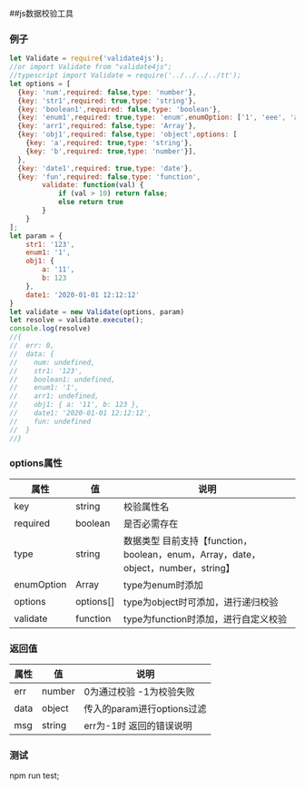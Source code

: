 ##js数据校验工具

### 例子

``` javascript
let Validate = require('validate4js'); 
//or import Validate from "validate4js";
//typescript import Validate = require('../../../../tt');
let options = [
  {key: 'num',required: false,type: 'number'},
  {key: 'str1',required: true,type: 'string'},
  {key: 'boolean1',required: false,type: 'boolean'},
  {key: 'enum1',required: true,type: 'enum',enumOption: ['1', 'eee', 'a', 123]},
  {key: 'arr1',required: false,type: 'Array'},
  {key: 'obj1',required: false,type: 'object',options: [
    {key: 'a',required: true,type: 'string'},
    {key: 'b',required: true,type: 'number'}],
  },
  {key: 'date1',required: true,type: 'date'},
  {key: 'fun',required: false,type: 'function',
        validate: function(val) {
            if (val > 10) return false;
            else return true
        }
    }
];
let param = {
    str1: '123',
    enum1: '1',
    obj1: {
        a: '11',
        b: 123
    },
    date1: '2020-01-01 12:12:12'
}
let validate = new Validate(options, param)
let resolve = validate.execute();
console.log(resolve) 
//{
//  err: 0,
//  data: {
//    num: undefined,
//    str1: '123',
//    boolean1: undefined,
//    enum1: '1',
//    arr1: undefined,
//    obj1: { a: '11', b: 123 },
//    date1: '2020-01-01 12:12:12',
//    fun: undefined
//  }
//}
```

### options属性

|属性|值|说明|
|----|----|----|
|key|string|校验属性名|
|required|boolean|是否必需存在|
|type|string|数据类型 目前支持【function，boolean，enum，Array，date，object，number，string】|
|enumOption|Array|type为enum时添加|
|options|options[]|type为object时可添加，进行递归校验|
|validate|function|type为function时添加，进行自定义校验|

### 返回值

|属性|值|说明|
|----|----|----|
|err|number|0为通过校验 -1为校验失败|
|data|object|传入的param进行options过滤|
|msg|string|err为-1时 返回的错误说明|

### 测试

npm run test; 
